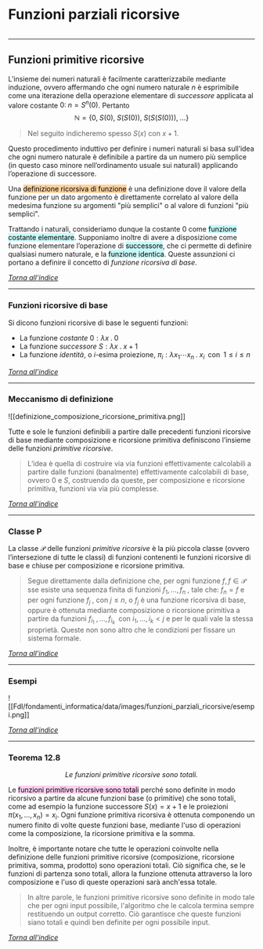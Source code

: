 # Funzioni parziali ricorsive

```toc
```
---

## Funzioni primitive ricorsive

L’insieme dei numeri naturali è facilmente caratterizzabile mediante induzione, ovvero affermando che ogni numero naturale $n$ è esprimibile come una iterazione della operazione elementare di *successore* applicata al valore costante $0:\; n = S^n(0)$. 
Pertanto
$$
\mathbb{N} = \{0,\; S(0),\; S(S(0)),\; S(S(S(0))), \; \dots \}
$$

> Nel seguito indicheremo spesso $S(x)$ con $x+1$.

Questo procedimento induttivo per definire i numeri naturali si basa sull’idea che ogni numero naturale è definibile a partire da un numero più semplice (in questo caso minore nell’ordinamento usuale sui naturali) applicando l’operazione di successore.

Una <mark style="background: #FFB86CA6;">definizione ricorsiva di funzione</mark> è una definizione dove il valore della funzione per un dato argomento è direttamente correlato al valore della medesima funzione su argomenti "più semplici" o al valore di funzioni "più semplici".

Trattando i naturali, consideriamo dunque la costante $0$ come <mark style="background: #ABF7F7A6;">funzione costante elementare</mark>. Supponiamo inoltre di avere a disposizione come funzione elementare l’operazione di <mark style="background: #ABF7F7A6;">successore</mark>, che ci permette di definire qualsiasi numero naturale, e la <mark style="background: #ABF7F7A6;">funzione identica</mark>. 
Queste assunzioni ci portano a definire il concetto di *funzione ricorsiva di base*.

[_Torna all'indice_](#Funzioni%20parziali%20ricorsive)

---

### Funzioni ricorsive di base
Si dicono funzioni ricorsive di base le seguenti funzioni:
- La funzione *costante* $0: λx \; . \; 0\;$
- La funzione *successore* $S: λx \; . \; x + 1$
- La funzione *identità*, o $i$-esima proiezione, $π_i : λx_1 \cdots x_n \;. \;x_i \;\;\text{con}\;\; 1 ≤ i ≤ n$

[_Torna all'indice_](#Funzioni%20parziali%20ricorsive)

---

### Meccanismo di definizione
![[definizione_composizione_ricorsione_primitiva.png]]

Tutte e sole le funzioni definibili a partire dalle precedenti funzioni ricorsive di base mediante composizione e ricorsione primitiva definiscono l’insieme delle funzioni *primitive ricorsive*.

> L’idea è quella di costruire via via funzioni effettivamente calcolabili a partire dalle funzioni (banalmente) effettivamente calcolabili di base, ovvero $0$ e $S$, costruendo da queste, per composizione e ricorsione primitiva, funzioni via via più complesse.

[_Torna all'indice_](#Funzioni%20parziali%20ricorsive)

---

### Classe P
La classe $\mathcal{P}$ delle funzioni *primitive ricorsive* è la più piccola classe (ovvero l’intersezione di tutte le classi) di funzioni contenenti le funzioni ricorsive di base e chiuse per composizione e ricorsione primitiva.

> Segue direttamente dalla definizione che, per ogni funzione $f, f ∈ \mathcal{P}$ sse esiste una sequenza finita di funzioni $f_1,...,f_n \;$, tale che: $f_n = f$ e per ogni funzione $f_j \;$, con $j ≤ n$, o $f_j$ è una funzione ricorsiva di base, oppure è ottenuta mediante composizione o ricorsione primitiva a partire da funzioni $f_{i_1}\;, . . . , f_{i_k} \;$ con $i_1, . . . , i_k < j$ e per le quali vale la stessa proprietà. 
> Queste non sono altro che le condizioni per fissare un sistema formale.

[_Torna all'indice_](#Funzioni%20parziali%20ricorsive)

---

### Esempi

![[FdI/fondamenti_informatica/data/images/funzioni_parziali_ricorsive/esempi.png]]

[_Torna all'indice_](#Funzioni%20parziali%20ricorsive)

---

### Teorema 12.8
$$
\textit{Le funzioni primitive ricorsive sono totali.}
$$

Le <mark style="background: #FFB8EBA6;">funzioni primitive ricorsive sono totali</mark> perché sono definite in modo ricorsivo a partire da alcune funzioni base (o primitive) che sono totali, come ad esempio la funzione successore $S(x) = x+1$ e le proiezioni $π(x_1, \ldots, x_n) = x_i$. 
Ogni funzione primitiva ricorsiva è ottenuta componendo un numero finito di volte queste funzioni base, mediante l'uso di operazioni come la composizione, la ricorsione primitiva e la somma.

Inoltre, è importante notare che tutte le operazioni coinvolte nella definizione delle funzioni primitive ricorsive (composizione, ricorsione primitiva, somma, prodotto) sono operazioni totali. Ciò significa che, se le funzioni di partenza sono totali, allora la funzione ottenuta attraverso la loro composizione e l'uso di queste operazioni sarà anch'essa totale.

> In altre parole, le funzioni primitive ricorsive sono definite in modo tale che per ogni input possibile, l'algoritmo che le calcola termina sempre restituendo un output corretto. Ciò garantisce che queste funzioni siano totali e quindi ben definite per ogni possibile input.

[_Torna all'indice_](#Funzioni%20parziali%20ricorsive)